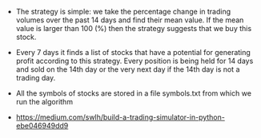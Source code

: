 - The strategy is simple: we take the percentage change in trading volumes over the past 14 days and find their mean value. If the mean value is larger than 100 (%) then the strategy suggests that we buy this stock.
- Every 7 days it finds a list of stocks that have a potential for generating profit according to this strategy. Every position is being held for 14 days and sold on the 14th day or the very next day if the 14th day is not a trading day.  
- All the symbols of stocks are stored in a file symbols.txt from which we run the algorithm

- https://medium.com/swlh/build-a-trading-simulator-in-python-ebe046949dd9
